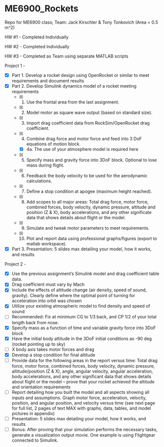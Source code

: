 # ME6900_Rockets
Repo for ME6900 class; Team: Jack Kirschler &amp; Tony Tonkovich (Area = 0.5 m^2)

HW #1 - Completed Individually

HW #2 - Completed Individually

HW #3 - Completed as Team using separate MATLAB scripts

Project 1 - 
- [x] Part 1. Develop a rocket design using OpenRocket or similar to meet requirements and document results
- [x] Part 2. Develop Simulink dynamics model of a rocket meeting requirements
    - [x] 1. Use the frontal area from the last assignment.
    - [x] 2. Model motor as square wave output (based on standard size).
    - [x] 3. Import drag coefficient data from RockSim/OpenRocket drag coefficient.
    - [x] 4. Combine drag force and motor force and feed into 3 DoF equations of motion block.
       - [x] 4a. The use of your atmosphere model is required here
    - [x] 5. Specify mass and gravity force into 3DoF block. Optional to lose mass during flight.
    - [x] 6. Feedback the body velocity to be used for the aerodynamic calculations.
    - [x] 7. Define a stop condition at apogee (maximum height reached).
    - [x] 8. Add scopes to all major areas: Total drag force, motor force, combined forces, body velocity, dynamic pressure, altitude and position (Z & X), body accelerations, and any other significate data that shows details about flight or the model.
    - [x] 9. Simulate and tweak motor parameters to meet requirements.
    - [x] 10. Plot and report data using professional graphs/figures (export to matlab workspace).
- [x] Part 3. Presentation: 5 slides max detailing your model, how it works, and results

Project 2 - 
- [x] Use the previous assignment’s Simulink model and drag coefficient table data. 
- [x] Drag coefficient must vary by Mach 
- [x] Include the effects of altitude change (air density, speed of sound, gravity). Clearly define where the optimal point of turning for acceleration into orbit was chosen 
- [x] Utilize your existing atmospheric model to find density and speed of sound 
- [ ] Recommended: Fix at minimum CG to 1/3 back, and CP 1/2 of your total length back from nose. 
- [x] Specify mass as a function of time and variable gravity force into 3DoF block 
- [x] Have the initial body attitude in the 3DoF initial conditions as -90 deg (rocket pointing up to sky) 
- [ ] X body axis takes motor forces and drag 
- [x] Develop a stop condition for final altitude
- [ ] Provide data for the following areas in the report versus time: Total drag force, motor force, combined forces, body velocity, dynamic pressure, altitude/position (Z & X), angle, angular velocity, angular acceleration, body accelerations, and any other significant data that shows details about flight or the model – prove that your rocket achieved the altitude and orientation requirements 
- [ ] Report detailing how you built the model and all aspects showing all inputs and assumptions. Graph motor force, acceleration, velocity, position, and angular position, and velocity versus time (see next page for full list, 2 pages of text MAX with graphs, data, tables, and model pictures in appendix) 
- [ ] Presentation: 5 slides max detailing your model, how it works, and results 
- [ ] Bonus: After proving that your simulation performs the necessary tasks, generate a visualization output movie. One example is using Flightgear connected to Simulink. 
